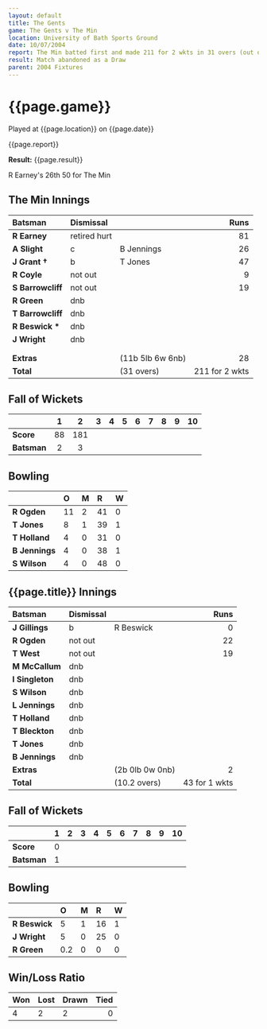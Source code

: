 ```yaml
---
layout: default
title: The Gents
game: The Gents v The Min
location: University of Bath Sports Ground
date: 10/07/2004
report: The Min batted first and made 211 for 2 wkts in 31 overs (out of 35). The Gents replied with 43 for 1 wkt in 10.2 overs before rain stopped play
result: Match abandoned as a Draw
parent: 2004 Fixtures
---
```


# {{page.game}}

Played at {{page.location}} on {{page.date}}

{{page.report}}

**Result:** {{page.result}}

R Earney's 26th 50 for The Min

## The Min Innings

| Batsman | Dismissal |  | Runs |
|:---|:---|---|---:|
| **R Earney** | retired hurt |  | 81 |
| **A Slight** | c | B Jennings | 26 |
| **J Grant &#8224;** | b | T Jones | 47 |
| **R Coyle** | not out |  | 9 |
| **S Barrowcliff** | not out |  | 19 |
| **R Green** | dnb |  |  |
| **T Barrowcliff** | dnb |  |  |
| **R Beswick &#42;** | dnb |  |  |
| **J Wright** | dnb |  |  |
|  |  |  |  |
|  |  |  |  |
| **Extras** | | (11b 5lb 6w 6nb) | 28 |
| **Total** | | (31 overs) | 211 for 2 wkts |

## Fall of Wickets

| | 1 | 2 | 3 | 4 | 5 | 6 | 7 | 8 | 9 | 10 |
|---|:---:|:---:|:---:|:---:|:---:|:---:|:---:|:---:|:---:|:---:|
| **Score** | 88 | 181 |  |  |  |  |  |  |  |  |
| **Batsman** | 2 | 3 |  |  |  |  |  |  |  |  |

## Bowling

| | O | M | R | W |
|---|:---|:---|:---|:---|
| **R Ogden** | 11 | 2 | 41 | 0 |
| **T Jones** | 8 | 1 | 39 | 1 |
| **T Holland** | 4 | 0 | 31 | 0 |
| **B Jennings** | 4 | 0 | 38 | 1 |
| **S Wilson** | 4 | 0 | 48 | 0 |

## {{page.title}} Innings

| Batsman | Dismissal |  | Runs |
|:---|:---|---|---:|
| **J Gillings** | b | R Beswick | 0 |
| **R Ogden** | not out |  | 22 |
| **T West** | not out |  | 19 |
| **M McCallum** | dnb |  |  |
| **I Singleton** | dnb |  |  |
| **S Wilson** | dnb |  |  |
| **L Jennings** | dnb |  |  |
| **T Holland** | dnb |  |  |
| **T Bleckton** | dnb |  |  |
| **T Jones** | dnb |  |  |
| **B Jennings** | dnb |  |  |
| **Extras** | | (2b 0lb 0w 0nb) | 2 |
| **Total** | | (10.2 overs) | 43 for 1 wkts |

## Fall of Wickets

| | 1 | 2 | 3 | 4 | 5 | 6 | 7 | 8 | 9 | 10 |
|---|:---:|:---:|:---:|:---:|:---:|:---:|:---:|:---:|:---:|:---:|
| **Score** | 0 |  |  |  |  |  |  |  |  |  |
| **Batsman** | 1 |  |  |  |  |  |  |  |  |  |

## Bowling

| | O | M | R | W |
|---|:---|:---|:---|:---|
| **R Beswick** | 5 | 1 | 16 | 1 |
| **J Wright** | 5 | 0 | 25 | 0 |
| **R Green** | 0.2 | 0 | 0 | 0 |

## Win/Loss Ratio

| Won | Lost | Drawn | Tied |
|:---|:---|:---|---:|
| 4 | 2 | 2 | 0 |